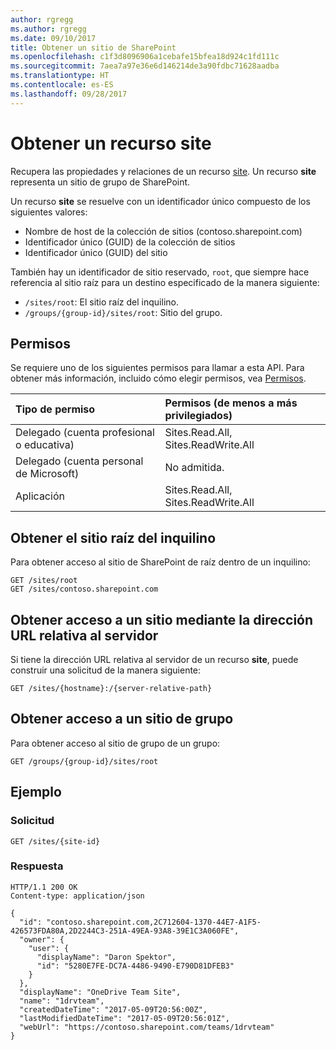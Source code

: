```yaml
---
author: rgregg
ms.author: rgregg
ms.date: 09/10/2017
title: Obtener un sitio de SharePoint
ms.openlocfilehash: c1f3d8096906a1cebafe15bfea18d924c1fd111c
ms.sourcegitcommit: 7aea7a97e36e6d146214de3a90fdbc71628aadba
ms.translationtype: HT
ms.contentlocale: es-ES
ms.lasthandoff: 09/28/2017
---
```

# <a name="get-a-site-resource"></a>Obtener un recurso site

Recupera las propiedades y relaciones de un recurso [site][]. Un recurso **site** representa un sitio de grupo de SharePoint.

[site]: ../resources/site.md

Un recurso **site** se resuelve con un identificador único compuesto de los siguientes valores:

* Nombre de host de la colección de sitios (contoso.sharepoint.com)
* Identificador único (GUID) de la colección de sitios
* Identificador único (GUID) del sitio

También hay un identificador de sitio reservado, `root`, que siempre hace referencia al sitio raíz para un destino especificado de la manera siguiente:

* `/sites/root`: El sitio raíz del inquilino.
* `/groups/{group-id}/sites/root`: Sitio del grupo.

## <a name="permissions"></a>Permisos

Se requiere uno de los siguientes permisos para llamar a esta API. Para obtener más información, incluido cómo elegir permisos, vea [Permisos](../../../concepts/permissions_reference.md).

|Tipo de permiso      | Permisos (de menos a más privilegiados)              |
|:--------------------|:---------------------------------------------------------|
|Delegado (cuenta profesional o educativa) | Sites.Read.All, Sites.ReadWrite.All    |
|Delegado (cuenta personal de Microsoft) | No admitida.    |
|Aplicación | Sites.Read.All, Sites.ReadWrite.All |

## <a name="get-the-tenants-root-site"></a>Obtener el sitio raíz del inquilino

Para obtener acceso al sitio de SharePoint de raíz dentro de un inquilino:

<!-- { "blockType": "ignored" } -->

```http
GET /sites/root
GET /sites/contoso.sharepoint.com
```

## <a name="access-a-site-by-server-relative-url"></a>Obtener acceso a un sitio mediante la dirección URL relativa al servidor

Si tiene la dirección URL relativa al servidor de un recurso **site**, puede construir una solicitud de la manera siguiente:

```http
GET /sites/{hostname}:/{server-relative-path}
```

## <a name="access-a-group-team-site"></a>Obtener acceso a un sitio de grupo

Para obtener acceso al sitio de grupo de un grupo:

```http
GET /groups/{group-id}/sites/root
```

## <a name="example"></a>Ejemplo

### <a name="request"></a>Solicitud

<!-- { "blockType": "request", "name": "get-site" } -->

```http
GET /sites/{site-id}
```

### <a name="response"></a>Respuesta

<!-- { "blockType": "response", "@type": "microsoft.graph.site", "truncated": true } -->

```http
HTTP/1.1 200 OK
Content-type: application/json

{
  "id": "contoso.sharepoint.com,2C712604-1370-44E7-A1F5-426573FDA80A,2D2244C3-251A-49EA-93A8-39E1C3A060FE",
  "owner": {
    "user": {
      "displayName": "Daron Spektor",
      "id": "5280E7FE-DC7A-4486-9490-E790D81DFEB3"
    }
  },
  "displayName": "OneDrive Team Site",
  "name": "1drvteam",
  "createdDateTime": "2017-05-09T20:56:00Z",
  "lastModifiedDateTime": "2017-05-09T20:56:01Z",
  "webUrl": "https://contoso.sharepoint.com/teams/1drvteam"
}
```

<!-- {
  "type": "#page.annotation",
  "description": "",
  "keywords": "",
  "section": "documentation",
  "tocPath": "Sites/Get by ID"
} -->
